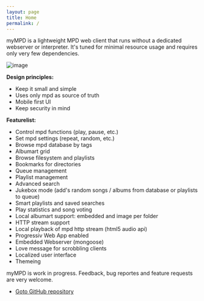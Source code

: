 ```yaml
---
layout: page
title: Home
permalink: /
---
```


myMPD is a lightweight MPD web client that runs without a dedicated webserver or interpreter. 
It's tuned for minimal resource usage and requires only very few dependencies.

![image](https://jcgames.de/stuff/myMPD/screenshots-2019-02-23.gif)

**Design principles:**
 - Keep it small and simple
 - Uses only mpd as source of truth
 - Mobile first UI
 - Keep security in mind

**Featurelist:**
 - Control mpd functions (play, pause, etc.)
 - Set mpd settings (repeat, random, etc.)
 - Browse mpd database by tags
 - Albumart grid
 - Browse filesystem and playlists
 - Bookmarks for directories
 - Queue management
 - Playlist management
 - Advanced search
 - Jukebox mode (add's random songs / albums from database or playlists to queue)
 - Smart playlists and saved searches
 - Play statistics and song voting
 - Local albumart support: embedded and image per folder
 - HTTP stream support
 - Local playback of mpd http stream (html5 audio api)
 - Progressiv Web App enabled
 - Embedded Webserver (mongoose)
 - Love message for scrobbling clients
 - Localized user interface
 - Themeing

myMPD is work in progress. Feedback, bug reportes and feature requests are very welcome.
 - <a href="https://github.com/jcorporation/myMPD/issues">Goto GitHub repository</a>

